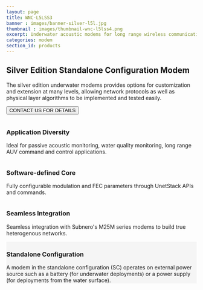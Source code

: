 ```yaml
---
layout: page
title: WNC-L5LSS3
banner : images/banner-silver-l5l.jpg
thumbnail : images/thumbnail-wnc-l5lss4.png
excerpt: Underwater acoustic modems for long range wireless communication.
categories: modem
section_id: products
---
```


## Silver Edition Standalone Configuration Modem

The silver edition underwater modems provides options for customization and extension at many levels, allowing network protocols as well as physical layer algorithms to be implemented and tested easily.

<a href="mailto:sales@subnero.com"><button type="button">CONTACT US FOR DETAILS</button></a>

<div class='row bg-white'>
  <div class='large-4 columns'>
    <div class ='media'>
      <i class='icon fa fa-paper-plane'></i>
      <div class='media-body product product-content'>
        <h3>Application Diversity</h3>
          <p>Ideal for passive acoustic monitoring, water quality monitoring, long range AUV command and control applications.</p>
      </div>
    </div>
  </div>
  <div class='large-4 columns'>
    <div class ='media' >
      <i class='icon fa fa-code'></i>
      <div class='media-body product product-content'>
      <h3>Software-defined Core</h3>
        <p>Fully configurable modulation and FEC parameters through UnetStack APIs and commands.</p>
      </div>
    </div>
  </div>
  <div class='large-4 columns'>
    <div class ='media' >
      <i class='icon fa fa-cogs'></i>
      <div class='media-body product product-content'>
        <h3>Seamless Integration</h3>
        <p>Seamless integration with Subnero's M25M series modems to build true heterogenous networks.</p>
        <div class='spacing'></div>
      </div>
    </div>
  </div>
</div>

<div class='full' style='background: #f5f5f5'>

  <div class ='media product' >
    <img class = "align-self-start mr-3" alt="" src="{{site.baseurl}}/images/boxart-wnc-l5lss4.png"/>
    <div class='media-body product product-content'>
    <h3 id="surface">Standalone Configuration</h3>
        <p>A modem in the standalone configuration (SC) operates on external power source such as a battery (for underwater deployments) or a power supply (for deployments from the water surface).</p>
    </div>
  </div>
</div>

<div class='two spacing'></div>

